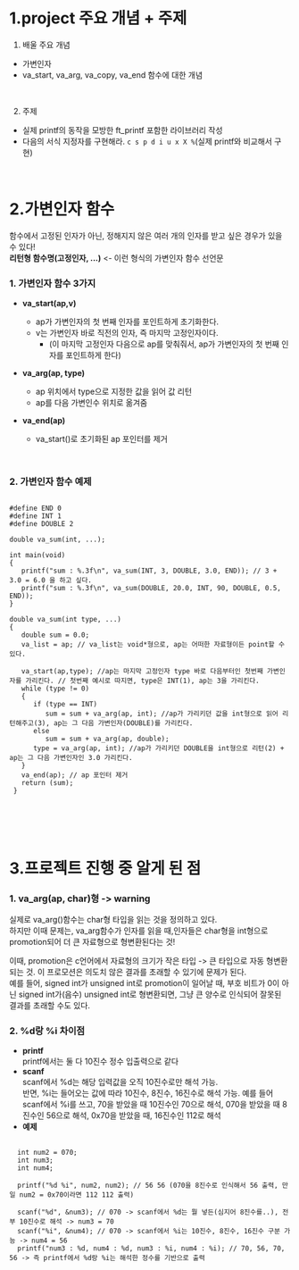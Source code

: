 1.project 주요 개념 + 주제
=================

1. 배울 주요 개념
- 가변인자
- va_start, va_arg, va_copy, va_end 함수에 대한 개념
</br>
   
2. 주제
- 실제 printf의 동작을 모방한 ft_printf 포함한 라이브러리 작성
- 다음의 서식 지정자를 구현해라. `c s p d i u x X %`(실제 printf와 비교해서 구현)
</br>

2.가변인자 함수 
==========
함수에서 고정된 인자가 아닌, 정해지지 않은 여러 개의 인자를 받고 싶은 경우가 있을 수 있다! </br> 
**리턴형 함수명(고정인자, ...)** <- 이런 형식의 가변인자 함수 선언문
### 1. 가변인자 함수 3가지
- **va_start(ap,v)**
   - ap가 가변인자의 첫 번째 인자를 포인트하게 초기화한다.
   - v는 가변인자 바로 직전의 인자, 즉 마지막 고정인자이다. 
      - (이 마지막 고정인자 다음으로 ap를 맞춰줘서, ap가 가변인자의 첫 번째 인자를 포인트하게 한다)

- **va_arg(ap, type)**
   - ap 위치에서 type으로 지정한 값을 읽어 값 리턴
   - ap를 다음 가변인수 위치로 옮겨줌
- **va_end(ap)**
   - va_start()로 초기화된 ap 포인터를 제거
</br>

### 2. 가변인자 함수 예제
<pre>
<code>
#define END 0
#define INT 1
#define DOUBLE 2

double va_sum(int, ...);

int main(void)
{
   printf("sum : %.3f\n", va_sum(INT, 3, DOUBLE, 3.0, END)); // 3 + 3.0 = 6.0 을 하고 싶다.
   printf("sum : %.3f\n", va_sum(DOUBLE, 20.0, INT, 90, DOUBLE, 0.5, END)); 
}

double va_sum(int type, ...)
{
   double sum = 0.0;
   va_list = ap; // va_list는 void*형으로, ap는 어떠한 자료형이든 point할 수 있다.
   
   va_start(ap,type); //ap는 마지막 고정인자 type 바로 다음부터인 첫번째 가변인자를 가리킨다. // 첫번째 예시로 따지면, type은 INT(1), ap는 3을 가리킨다.
   while (type != 0)
   {
      if (type == INT)
         sum = sum + va_arg(ap, int); //ap가 가리키던 값을 int형으로 읽어 리턴해주고(3), ap는 그 다음 가변인자(DOUBLE)를 가리킨다.
      else
         sum = sum + va_arg(ap, double);
      type = va_arg(ap, int); //ap가 가리키던 DOUBLE을 int형으로 리턴(2) + ap는 그 다음 가변인자인 3.0 가리킨다.
   }
   va_end(ap); // ap 포인터 제거
   return (sum);
 }
 </pre>
 </code>
 
 </br>
 
 3.프로젝트 진행 중 알게 된 점
 ==========
 ### 1. va_arg(ap, char)형 -> warning
 실제로 va_arg()함수는 char형 타입을 읽는 것을 정의하고 있다. </br>
 하지만 이때 문제는, va_arg함수가 인자를 읽을 때,인자들은 char형을 int형으로 promotion되어 더 큰 자료형으로 형변환된다는 것!</br>
 
 이때, promotion은 c언어에서 자료형의 크기가 작은 타입 -> 큰 타입으로 자동 형변환되는 것. 이 프로모션은 의도치 않은 결과를 초래할 수
 있기에 문제가 된다. </br>
 예를 들어, signed int가 unsigned int로 promotion이 일어날 때, 부호 비트가 0이 아닌 signed int가(음수) unsigned int로
 형변환되면, 그냥 큰 양수로 인식되어 잘못된 결과를 초래할 수도 있다.
 </br>
 
 ### 2. %d랑 %i 차이점
 - **printf** </br>
   printf에서는 둘 다 10진수 정수 입출력으로 같다
 - **scanf** </br>
   scanf에서 %d는 해당 입력값을 오직 10진수로만 해석 가능. </br>
   반면, %i는 들어오는 값에 따라 10진수, 8진수, 16진수로 해석 가능. 예를 들어 scanf에서 %i를
   쓰고, 70을 받았을 때 10진수인 70으로 해석, 070을 받았을 때 8진수인 56으로 해석, 0x70을 받았을 때, 16진수인 112로 해석
 - **예제** </br>
  <pre>
  <code>
  int num2 = 070;
  int num3;
  int num4;
  
  printf("%d %i", num2, num2); // 56 56 (070을 8진수로 인식해서 56 출력, 만일 num2 = 0x70이라면 112 112 출력)
  
  scanf("%d", &num3); // 070 -> scanf에서 %d는 뭘 넣든(심지어 8진수를..), 전부 10진수로 해석 -> num3 = 70
  scanf("%i", &num4); // 070 -> scanf에서 %i는 10진수, 8진수, 16진수 구분 가능 -> num4 = 56
  printf("num3 : %d, num4 : %d, num3 : %i, num4 : %i); // 70, 56, 70, 56 -> 즉 printf에서 %d랑 %i는 해석한 정수를 기반으로 출력
  </pre>
  </code>
  </br>
  






